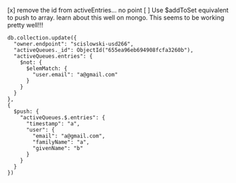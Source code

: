 [x] remove the id from activeEntries... no point
[ ] Use $addToSet equivalent to push to array. learn about this well on mongo.
This seems to be working pretty well!!!

```
db.collection.update({
  "owner.endpoint": "scislowski-usd266",
  "activeQueues._id": ObjectId("655ea96eb694908fcfa3260b"),
  "activeQueues.entries": {
    $not: {
      $elemMatch: {
        "user.email": "a@gmail.com"
      }
    }
  }
},
{
  $push: {
    "activeQueues.$.entries": {
      "timestamp": "a",
      "user": {
        "email": "a@gmail.com",
        "familyName": "a",
        "givenName": "b"
      }
    }
  }
})
```
